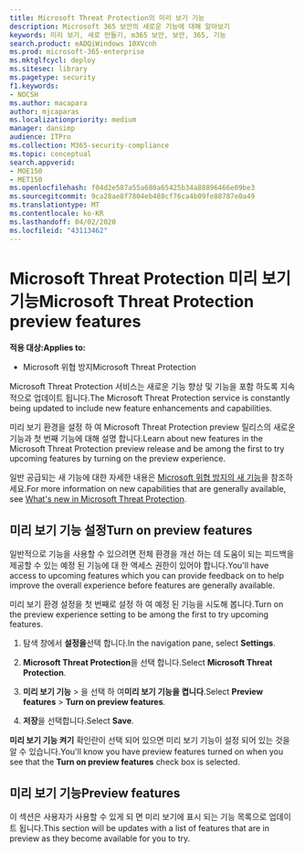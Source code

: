 ```yaml
---
title: Microsoft Threat Protection의 미리 보기 기능
description: Microsoft 365 보안의 새로운 기능에 대해 알아보기
keywords: 미리 보기, 새로 만들기, m365 보안, 보안, 365, 기능
search.product: eADQiWindows 10XVcnh
ms.prod: microsoft-365-enterprise
ms.mktglfcycl: deploy
ms.sitesec: library
ms.pagetype: security
f1.keywords:
- NOCSH
ms.author: macapara
author: mjcaparas
ms.localizationpriority: medium
manager: dansimp
audience: ITPro
ms.collection: M365-security-compliance
ms.topic: conceptual
search.appverid:
- MOE150
- MET150
ms.openlocfilehash: f04d2e587a55a680a65425b34a88896466e09be3
ms.sourcegitcommit: 9ca28ae8f7804eb488cf76ca4b09fe88787e0a49
ms.translationtype: MT
ms.contentlocale: ko-KR
ms.lasthandoff: 04/02/2020
ms.locfileid: "43113462"
---
```

# <a name="microsoft-threat-protection-preview-features"></a><span data-ttu-id="f9ad0-104">Microsoft Threat Protection 미리 보기 기능</span><span class="sxs-lookup"><span data-stu-id="f9ad0-104">Microsoft Threat Protection preview features</span></span>

<span data-ttu-id="f9ad0-105">**적용 대상:**</span><span class="sxs-lookup"><span data-stu-id="f9ad0-105">**Applies to:**</span></span>
- <span data-ttu-id="f9ad0-106">Microsoft 위협 방지</span><span class="sxs-lookup"><span data-stu-id="f9ad0-106">Microsoft Threat Protection</span></span>


<span data-ttu-id="f9ad0-107">Microsoft Threat Protection 서비스는 새로운 기능 향상 및 기능을 포함 하도록 지속적으로 업데이트 됩니다.</span><span class="sxs-lookup"><span data-stu-id="f9ad0-107">The Microsoft Threat Protection service is constantly being updated to include new feature enhancements and capabilities.</span></span>

<span data-ttu-id="f9ad0-108">미리 보기 환경을 설정 하 여 Microsoft Threat Protection preview 릴리스의 새로운 기능과 첫 번째 기능에 대해 설명 합니다.</span><span class="sxs-lookup"><span data-stu-id="f9ad0-108">Learn about new features in the Microsoft Threat Protection preview release and be among the first to try upcoming features by turning on the preview experience.</span></span>

<span data-ttu-id="f9ad0-109">일반 공급되는 새 기능에 대한 자세한 내용은 [Microsoft 위협 방지의 새 기능](whats-new.md)을 참조하세요.</span><span class="sxs-lookup"><span data-stu-id="f9ad0-109">For more information on new capabilities that are generally available, see [What's new in Microsoft Threat Protection](whats-new.md).</span></span>

## <a name="turn-on-preview-features"></a><span data-ttu-id="f9ad0-110">미리 보기 기능 설정</span><span class="sxs-lookup"><span data-stu-id="f9ad0-110">Turn on preview features</span></span>
<span data-ttu-id="f9ad0-111">일반적으로 기능을 사용할 수 있으려면 전체 환경을 개선 하는 데 도움이 되는 피드백을 제공할 수 있는 예정 된 기능에 대 한 액세스 권한이 있어야 합니다.</span><span class="sxs-lookup"><span data-stu-id="f9ad0-111">You'll have access to upcoming features which you can provide feedback on to help improve the overall experience before features are generally available.</span></span>

<span data-ttu-id="f9ad0-112">미리 보기 환경 설정을 첫 번째로 설정 하 여 예정 된 기능을 시도해 봅니다.</span><span class="sxs-lookup"><span data-stu-id="f9ad0-112">Turn on the preview experience setting to be among the first to try upcoming features.</span></span>

1. <span data-ttu-id="f9ad0-113">탐색 창에서 **설정을**선택 합니다.</span><span class="sxs-lookup"><span data-stu-id="f9ad0-113">In the navigation pane, select **Settings**.</span></span>

2. <span data-ttu-id="f9ad0-114">**Microsoft Threat Protection**을 선택 합니다.</span><span class="sxs-lookup"><span data-stu-id="f9ad0-114">Select **Microsoft Threat Protection**.</span></span>


3. <span data-ttu-id="f9ad0-115">**미리 보기 기능** > 을 선택 하 여**미리 보기 기능을 켭니다**.</span><span class="sxs-lookup"><span data-stu-id="f9ad0-115">Select **Preview features** > **Turn on preview features**.</span></span> 

3. <span data-ttu-id="f9ad0-116">**저장**을 선택합니다.</span><span class="sxs-lookup"><span data-stu-id="f9ad0-116">Select **Save**.</span></span>

<span data-ttu-id="f9ad0-117">**미리 보기 기능 켜기** 확인란이 선택 되어 있으면 미리 보기 기능이 설정 되어 있는 것을 알 수 있습니다.</span><span class="sxs-lookup"><span data-stu-id="f9ad0-117">You'll know you have preview features turned on when you see that the **Turn on preview features** check box is selected.</span></span> 



## <a name="preview-features"></a><span data-ttu-id="f9ad0-118">미리 보기 기능</span><span class="sxs-lookup"><span data-stu-id="f9ad0-118">Preview features</span></span>
<span data-ttu-id="f9ad0-119">이 섹션은 사용자가 사용할 수 있게 되 면 미리 보기에 표시 되는 기능 목록으로 업데이트 됩니다.</span><span class="sxs-lookup"><span data-stu-id="f9ad0-119">This section will be updates with a list of features that are in preview as they become available for you to try.</span></span> 

